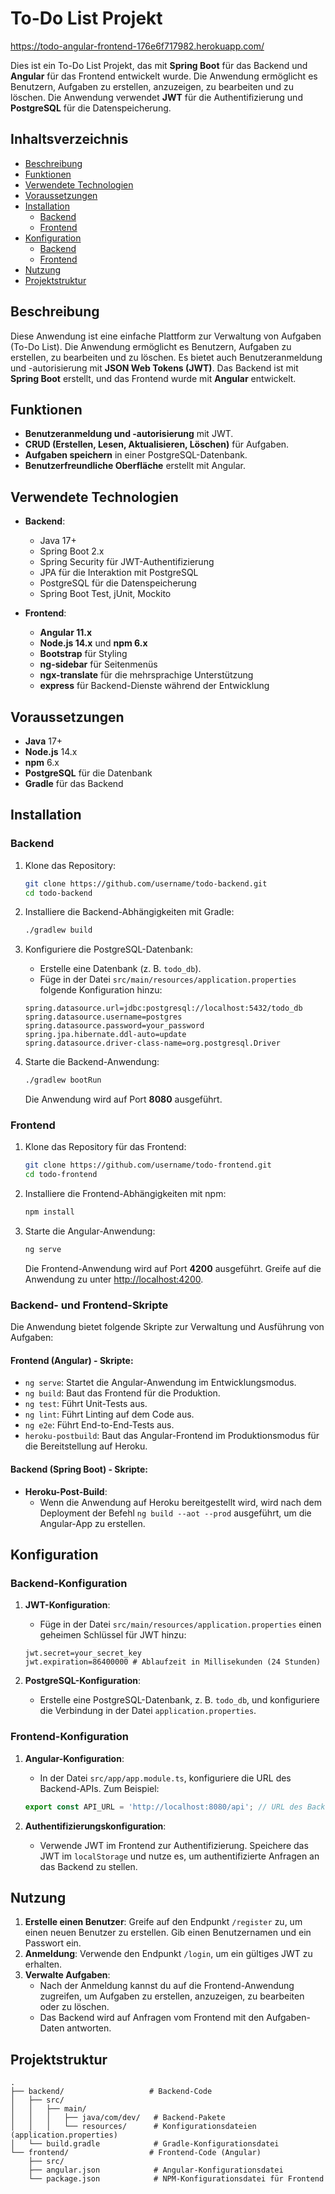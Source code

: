 # To-Do List Projekt
https://todo-angular-frontend-176e6f717982.herokuapp.com/

Dies ist ein To-Do List Projekt, das mit **Spring Boot** für das Backend und **Angular** für das Frontend entwickelt wurde. Die Anwendung ermöglicht es Benutzern, Aufgaben zu erstellen, anzuzeigen, zu bearbeiten und zu löschen. Die Anwendung verwendet **JWT** für die Authentifizierung und **PostgreSQL** für die Datenspeicherung.

## Inhaltsverzeichnis

- [Beschreibung](#beschreibung)
- [Funktionen](#funktionen)
- [Verwendete Technologien](#verwendete-technologien)
- [Voraussetzungen](#voraussetzungen)
- [Installation](#installation)
  - [Backend](#backend)
  - [Frontend](#frontend)
- [Konfiguration](#konfiguration)
  - [Backend](#backend-konfiguration)
  - [Frontend](#frontend-konfiguration)
- [Nutzung](#nutzung)
- [Projektstruktur](#projektstruktur)


## Beschreibung

Diese Anwendung ist eine einfache Plattform zur Verwaltung von Aufgaben (To-Do List). Die Anwendung ermöglicht es Benutzern, Aufgaben zu erstellen, zu bearbeiten und zu löschen. Es bietet auch Benutzeranmeldung und -autorisierung mit **JSON Web Tokens (JWT)**. Das Backend ist mit **Spring Boot** erstellt, und das Frontend wurde mit **Angular** entwickelt.

## Funktionen

- **Benutzeranmeldung und -autorisierung** mit JWT.
- **CRUD (Erstellen, Lesen, Aktualisieren, Löschen)** für Aufgaben.
- **Aufgaben speichern** in einer PostgreSQL-Datenbank.
- **Benutzerfreundliche Oberfläche** erstellt mit Angular.

## Verwendete Technologien

- **Backend**:
  - Java 17+
  - Spring Boot 2.x
  - Spring Security für JWT-Authentifizierung
  - JPA für die Interaktion mit PostgreSQL
  - PostgreSQL für die Datenspeicherung
  - Spring Boot Test, jUnit, Mockito

- **Frontend**:
  - **Angular 11.x**
  - **Node.js 14.x** und **npm 6.x**
  - **Bootstrap** für Styling
  - **ng-sidebar** für Seitenmenüs
  - **ngx-translate** für die mehrsprachige Unterstützung
  - **express** für Backend-Dienste während der Entwicklung

## Voraussetzungen

- **Java** 17+
- **Node.js** 14.x
- **npm** 6.x
- **PostgreSQL** für die Datenbank
- **Gradle** für das Backend

## Installation

### Backend

1. Klone das Repository:

    ```bash
    git clone https://github.com/username/todo-backend.git
    cd todo-backend
    ```

2. Installiere die Backend-Abhängigkeiten mit Gradle:

    ```bash
    ./gradlew build
    ```

3. Konfiguriere die PostgreSQL-Datenbank:
    - Erstelle eine Datenbank (z. B. `todo_db`).
    - Füge in der Datei `src/main/resources/application.properties` folgende Konfiguration hinzu:

    ```properties
    spring.datasource.url=jdbc:postgresql://localhost:5432/todo_db
    spring.datasource.username=postgres
    spring.datasource.password=your_password
    spring.jpa.hibernate.ddl-auto=update
    spring.datasource.driver-class-name=org.postgresql.Driver
    ```

4. Starte die Backend-Anwendung:

    ```bash
    ./gradlew bootRun
    ```

   Die Anwendung wird auf Port **8080** ausgeführt.

### Frontend

1. Klone das Repository für das Frontend:

    ```bash
    git clone https://github.com/username/todo-frontend.git
    cd todo-frontend
    ```

2. Installiere die Frontend-Abhängigkeiten mit npm:

    ```bash
    npm install
    ```

3. Starte die Angular-Anwendung:

    ```bash
    ng serve
    ```

   Die Frontend-Anwendung wird auf Port **4200** ausgeführt. Greife auf die Anwendung zu unter [http://localhost:4200](http://localhost:4200).

### Backend- und Frontend-Skripte

Die Anwendung bietet folgende Skripte zur Verwaltung und Ausführung von Aufgaben:

#### Frontend (Angular) - Skripte:

- `ng serve`: Startet die Angular-Anwendung im Entwicklungsmodus.
- `ng build`: Baut das Frontend für die Produktion.
- `ng test`: Führt Unit-Tests aus.
- `ng lint`: Führt Linting auf dem Code aus.
- `ng e2e`: Führt End-to-End-Tests aus.
- `heroku-postbuild`: Baut das Angular-Frontend im Produktionsmodus für die Bereitstellung auf Heroku.

#### Backend (Spring Boot) - Skripte:

- **Heroku-Post-Build**:
    - Wenn die Anwendung auf Heroku bereitgestellt wird, wird nach dem Deployment der Befehl `ng build --aot --prod` ausgeführt, um die Angular-App zu erstellen.

## Konfiguration

### Backend-Konfiguration

1. **JWT-Konfiguration**:
    - Füge in der Datei `src/main/resources/application.properties` einen geheimen Schlüssel für JWT hinzu:

    ```properties
    jwt.secret=your_secret_key
    jwt.expiration=86400000 # Ablaufzeit in Millisekunden (24 Stunden)
    ```

2. **PostgreSQL-Konfiguration**:
    - Erstelle eine PostgreSQL-Datenbank, z. B. `todo_db`, und konfiguriere die Verbindung in der Datei `application.properties`.

### Frontend-Konfiguration

1. **Angular-Konfiguration**:
    - In der Datei `src/app/app.module.ts`, konfiguriere die URL des Backend-APIs. Zum Beispiel:

    ```typescript
    export const API_URL = 'http://localhost:8080/api'; // URL des Backends
    ```

2. **Authentifizierungskonfiguration**:
    - Verwende JWT im Frontend zur Authentifizierung. Speichere das JWT im `localStorage` und nutze es, um authentifizierte Anfragen an das Backend zu stellen.

## Nutzung

1. **Erstelle einen Benutzer**: Greife auf den Endpunkt `/register` zu, um einen neuen Benutzer zu erstellen. Gib einen Benutzernamen und ein Passwort ein.
2. **Anmeldung**: Verwende den Endpunkt `/login`, um ein gültiges JWT zu erhalten.
3. **Verwalte Aufgaben**:
    - Nach der Anmeldung kannst du auf die Frontend-Anwendung zugreifen, um Aufgaben zu erstellen, anzuzeigen, zu bearbeiten oder zu löschen.
    - Das Backend wird auf Anfragen vom Frontend mit den Aufgaben-Daten antworten.

## Projektstruktur

```plaintext
.
├── backend/                   # Backend-Code
│   ├── src/
│   │   ├── main/
│   │   │   ├── java/com/dev/   # Backend-Pakete
│   │   │   └── resources/      # Konfigurationsdateien (application.properties)
│   └── build.gradle            # Gradle-Konfigurationsdatei
└── frontend/                  # Frontend-Code (Angular)
    ├── src/
    ├── angular.json            # Angular-Konfigurationsdatei
    └── package.json            # NPM-Konfigurationsdatei für Frontend


